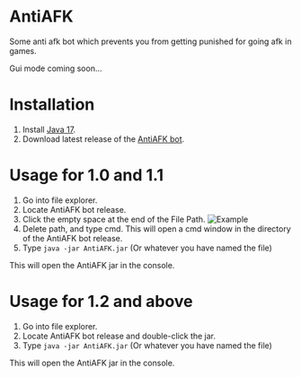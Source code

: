 # AntiAFK

Some anti afk bot which prevents you from getting punished for going afk in games.

Gui mode coming soon...

# Installation

1. Install [Java 17](https://www.oracle.com/java/technologies/javase/jdk17-archive-downloads.html).
2. Download latest release of the [AntiAFK bot](https://github.com/pflsky/AntiAFK/releases).

# Usage for 1.0 and 1.1

1. Go into file explorer.
2. Locate AntiAFK bot release.
3. Click the empty space at the end of the File Path. ![Example](https://ibb.co/vHYs5xn)
4. Delete path, and type cmd. This will open a cmd window in the directory of the AntiAFK bot release.
5. Type `java -jar AntiAFK.jar` (Or whatever you have named the file)

This will open the AntiAFK jar in the console.

# Usage for 1.2 and above

1. Go into file explorer.
2. Locate AntiAFK bot release and double-click the jar.
3. Type `java -jar AntiAFK.jar` (Or whatever you have named the file)

This will open the AntiAFK jar in the console.
